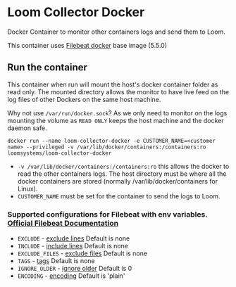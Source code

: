 # Loom Collector Docker
Docker Container to monitor other containers logs and send them to Loom.

This container uses [Filebeat docker](https://www.elastic.co/guide/en/beats/filebeat/current/running-on-docker.html "File Beat") base image (5.5.0)

## Run the container
<!-- ```shell
docker build -t <name> .
``` -->
This container when run will mount the host's docker container folder as read only. The mounted directory allows the monitor to have live feed on the log files of other Dockers on the same host machine.

Why not use `/var/run/docker.sock`? As we only need to monitor on the logs mounting the volume as `READ ONLY` keeps the host machine and the docker daemon safe.

```shell
docker run --name loom-collector-docker -e CUSTOMER_NAME=<customer name> --privileged -v /var/lib/docker/containers:/containers:ro loomsystems/loom-collector-docker
```
* `-v /var/lib/docker/containers:/containers:ro` this allows the docker to read the other containers logs. The host directory must be where all the docker containers are stored (normally /var/lib/docker/containers for Linux).
* `CUSTOMER_NAME` must be set for the container to send the logs to Loom.

### Supported configurations for Filebeat with env variables. [Official Filebeat Documentation](https://www.elastic.co/guide/en/beats/filebeat/current/configuring-howto-filebeat.html "Configuring Filebeat")
* `EXCLUDE` - [exclude lines](https://www.elastic.co/guide/en/beats/filebeat/current/configuration-filebeat-options.html#exclude-lines "exclude lines") Default is none
* `INCLUDE` - [include lines](https://www.elastic.co/guide/en/beats/filebeat/current/configuration-filebeat-options.html#include-lines "include lines") Default is none
* `EXCLUDE_FILES` - [exclude files](https://www.elastic.co/guide/en/beats/filebeat/current/configuration-filebeat-options.html#exclude-files "exclude files") Default is none
* `TAGS` - [tags](https://www.elastic.co/guide/en/beats/filebeat/current/configuration-filebeat-options.html#_tags "tags") Default is none
* `IGNORE_OLDER` - [ignore older](https://www.elastic.co/guide/en/beats/filebeat/current/configuration-filebeat-options.html#ignore-older "ignore older")  Default is 0
* `ENCODING` - [encoding](https://www.elastic.co/guide/en/beats/filebeat/current/configuration-filebeat-options.html#_encoding "encoding") Default is 'plain'
